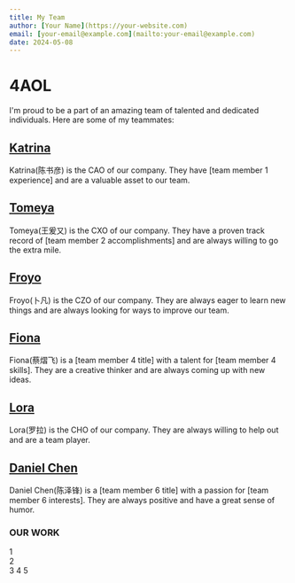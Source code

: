```yaml
---
title: My Team
author: [Your Name](https://your-website.com)
email: [your-email@example.com](mailto:your-email@example.com)
date: 2024-05-08
---
```


# 4AOL

I'm proud to be a part of an amazing team of talented and dedicated individuals. Here are some of my teammates:

## [Katrina](https://github.com/cz677/Katrina715.git)

Katrina(陈书彦) is the CAO of our company. They have [team member 1 experience] and are a valuable asset to our team.

## [Tomeya](https://github.com/ookk125/zwu-ok.git)

Tomeya(王爰又) is the CXO of our company. They have a proven track record of [team member 2 accomplishments] and are always willing to go the extra mile.

## [Froyo](https://team-member-3-website.com)

Froyo(卜凡) is the CZO of our company. They are always eager to learn new things and are always looking for ways to improve our team.

## [Fiona](https://github.com/Fiona3390/JNRJ.git)

Fiona(蔡熠飞) is a [team member 4 title] with a talent for [team member 4 skills]. They are a creative thinker and are always coming up with new ideas.

## [Lora](https://team-member-5-website.com)

Lora(罗拉) is the CHO of our company. They are always willing to help out and are a team player.

## [Daniel Chen](https://github.com/DanielChen321/ZWU-2024-Dc/blob/main/%E4%B8%AA%E4%BA%BA.md)

Daniel Chen(陈泽锋) is a [team member 6 title] with a passion for [team member 6 interests]. They are always positive and have a great sense of humor.

### OUR WORK  
1  
2  
3
4
5


